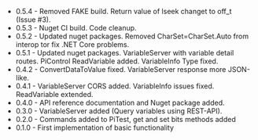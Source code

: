 
* 0.5.4 - Removed FAKE build. Return value of lseek changet to off_t (Issue #3).
* 0.5.3 - Nuget CI build. Code cleanup.
* 0.5.2 - Updated nuget packages. Removed CharSet=CharSet.Auto from interop tor fix .NET Core problems.
* 0.5.1 - Updated nuget packages. VariableServer with variable detail routes. PiControl ReadVariable added. VariableInfo Type fixed.
* 0.4.2 - ConvertDataToValue fixed. VariableServer response more JSON-like.
* 0.4.1 - VariableServer CORS added. VariableInfo issues fixed. ReadVariable extended.
* 0.4.0 - API reference documentation and Nuget package added.
* 0.3.0 - VariableServer added (Query variables using REST-API).
* 0.2.0 - Commands added to PiTest, get and set bits methods added
* 0.1.0 - First implementation of basic functionality


